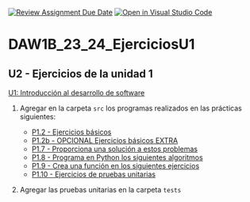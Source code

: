 [![Review Assignment Due Date](https://classroom.github.com/assets/deadline-readme-button-24ddc0f5d75046c5622901739e7c5dd533143b0c8e959d652212380cedb1ea36.svg)](https://classroom.github.com/a/gCSlq2-G)
[![Open in Visual Studio Code](https://classroom.github.com/assets/open-in-vscode-718a45dd9cf7e7f842a935f5ebbe5719a5e09af4491e668f4dbf3b35d5cca122.svg)](https://classroom.github.com/online_ide?assignment_repo_id=12567676&assignment_repo_type=AssignmentRepo)
# DAW1B_23_24_EjerciciosU1

## U2 - Ejercicios de la unidad 1

[U1: Introducción al desarrollo de software](https://revilofe.github.io/section1/u01/)

1. Agregar en la carpeta ```src``` los programas realizados en las prácticas siguientes:
    * [P1.2 - Ejercicios básicos](https://educacionadistancia.juntadeandalucia.es/centros/cadiz/mod/assign/view.php?id=127244)
    * [P1.2b - OPCIONAL Ejercicios básicos EXTRA](https://educacionadistancia.juntadeandalucia.es/centros/cadiz/mod/assign/view.php?id=306537)
    * [P1.7 - Proporciona una solución a estos problemas](https://educacionadistancia.juntadeandalucia.es/centros/cadiz/mod/assign/view.php?id=336388)
    * [P1.8 - Programa en Python los siguientes algoritmos](https://educacionadistancia.juntadeandalucia.es/centros/cadiz/mod/assign/view.php?id=340586)
    * [P1.9 - Crea una función en los siguientes ejercicios](https://educacionadistancia.juntadeandalucia.es/centros/cadiz/mod/assign/view.php?id=347432)
    * [P1.10 - Ejercicios de pruebas unitarias](https://educacionadistancia.juntadeandalucia.es/centros/cadiz/mod/assign/view.php?id=352679)

2. Agregar las pruebas unitarias en la carpeta ```tests```
